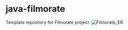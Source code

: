 # java-filmorate
Template repository for Filmorate project.
![Filmorate_ER](https://user-images.githubusercontent.com/8749704/202774649-0f7a60d8-c105-4838-945d-4b16ec5b8604.png)
